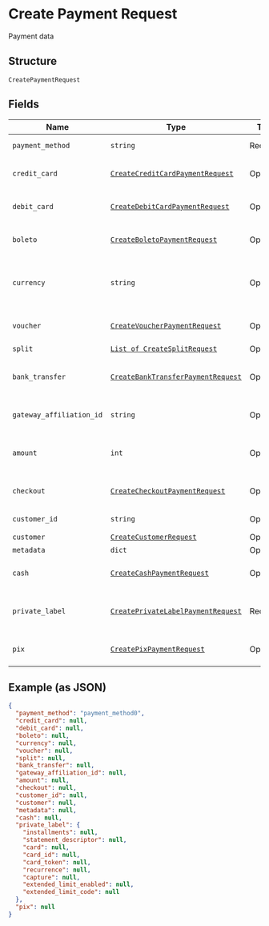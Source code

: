 
# Create Payment Request

Payment data

## Structure

`CreatePaymentRequest`

## Fields

| Name | Type | Tags | Description |
|  --- | --- | --- | --- |
| `payment_method` | `string` | Required | Payment method |
| `credit_card` | [`CreateCreditCardPaymentRequest`](/doc/models/create-credit-card-payment-request.md) | Optional | Settings for credit card payment |
| `debit_card` | [`CreateDebitCardPaymentRequest`](/doc/models/create-debit-card-payment-request.md) | Optional | Settings for debit card payment |
| `boleto` | [`CreateBoletoPaymentRequest`](/doc/models/create-boleto-payment-request.md) | Optional | Settings for boleto payment |
| `currency` | `string` | Optional | Currency. Must be informed using 3 characters |
| `voucher` | [`CreateVoucherPaymentRequest`](/doc/models/create-voucher-payment-request.md) | Optional | Settings for voucher payment |
| `split` | [`List of CreateSplitRequest`](/doc/models/create-split-request.md) | Optional | Splits |
| `bank_transfer` | [`CreateBankTransferPaymentRequest`](/doc/models/create-bank-transfer-payment-request.md) | Optional | Settings for bank transfer payment |
| `gateway_affiliation_id` | `string` | Optional | Gateway affiliation code |
| `amount` | `int` | Optional | The amount of the payment, in cents |
| `checkout` | [`CreateCheckoutPaymentRequest`](/doc/models/create-checkout-payment-request.md) | Optional | Settings for checkout payment |
| `customer_id` | `string` | Optional | Customer Id |
| `customer` | [`CreateCustomerRequest`](/doc/models/create-customer-request.md) | Optional | Customer |
| `metadata` | `dict` | Optional | Metadata |
| `cash` | [`CreateCashPaymentRequest`](/doc/models/create-cash-payment-request.md) | Optional | Settings for cash payment |
| `private_label` | [`CreatePrivateLabelPaymentRequest`](/doc/models/create-private-label-payment-request.md) | Required | Settings for private label payment |
| `pix` | [`CreatePixPaymentRequest`](/doc/models/create-pix-payment-request.md) | Optional | Settings for pix payment |

## Example (as JSON)

```json
{
  "payment_method": "payment_method0",
  "credit_card": null,
  "debit_card": null,
  "boleto": null,
  "currency": null,
  "voucher": null,
  "split": null,
  "bank_transfer": null,
  "gateway_affiliation_id": null,
  "amount": null,
  "checkout": null,
  "customer_id": null,
  "customer": null,
  "metadata": null,
  "cash": null,
  "private_label": {
    "installments": null,
    "statement_descriptor": null,
    "card": null,
    "card_id": null,
    "card_token": null,
    "recurrence": null,
    "capture": null,
    "extended_limit_enabled": null,
    "extended_limit_code": null
  },
  "pix": null
}
```

